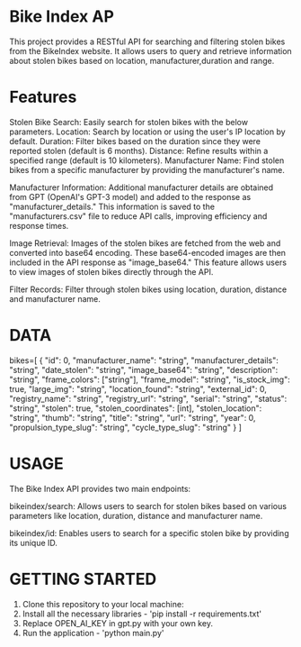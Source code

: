 # Bike Index AP
This project provides a RESTful API for searching and filtering stolen bikes from the BikeIndex website. It allows users to query and retrieve information about stolen bikes based on location, manufacturer,duration and range.


# Features
Stolen Bike Search: Easily search for stolen bikes with the below parameters.
    Location: Search by location or using the user's IP location by default.
    Duration: Filter bikes based on the duration since they were reported stolen (default is 6 months).
    Distance: Refine results within a specified range (default is 10 kilometers).
    Manufacturer Name: Find stolen bikes from a specific manufacturer by providing the manufacturer's name.

Manufacturer Information: Additional manufacturer details are obtained from GPT (OpenAI's GPT-3 model) and added to the response as "manufacturer_details." This information is saved to the "manufacturers.csv" file to reduce API calls, improving efficiency and response times.

Image Retrieval: Images of the stolen bikes are fetched from the web and converted into base64 encoding. These base64-encoded images are then included in the API response as "image_base64." This feature allows users to view images of stolen bikes directly through the API.

Filter Records: Filter through stolen bikes using location, duration, distance and manufacturer name.

# DATA
bikes=[
  {
    "id": 0,
    "manufacturer_name": "string",
    "manufacturer_details": "string",
    "date_stolen": "string",
    "image_base64": "string",
    "description": "string",
    "frame_colors": ["string"],
    "frame_model": "string",
    "is_stock_img": true,
    "large_img": "string",
    "location_found": "string",
    "external_id": 0,
    "registry_name": "string",
    "registry_url": "string",
    "serial": "string",
    "status": "string",
    "stolen": true,
    "stolen_coordinates": [int],
    "stolen_location": "string",
    "thumb": "string",
    "title": "string",
    "url": "string",
    "year": 0,
    "propulsion_type_slug": "string",
    "cycle_type_slug": "string"
  }
]

# USAGE
The Bike Index API provides two main endpoints:

bikeindex/search: Allows users to search for stolen bikes based on various parameters like location, duration, distance and manufacturer name.

bikeindex/id: Enables users to search for a specific stolen bike by providing its unique ID.

# GETTING STARTED 
1. Clone this repository to your local machine:
2. Install all the necessary libraries - 'pip install -r requirements.txt'
3. Replace OPEN_AI_KEY in gpt.py with your own key.
4. Run the application - 'python main.py'

